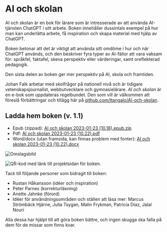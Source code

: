 # AI och skolan
AI och skolan är en bok för lärare som är intresserade av att använda AI-tjänsten ChatGPT i sitt arbete. Boken innehåller dussintals exempel på hur man kan underlätta arbete, få inspiration och skapa material med hjälp av ChatGPT.

Boken betonar att det är viktigt att använda sitt omdöme i hur och när ChatGPT används, och den beskriver fyra typer av AI-fällor att vara vaksam för: språkfel, faktafel, skeva perspektiv eller värderingar, samt oreflekterad pedagogik.

Den sista delen av boken ger mer perspektiv på AI, skola och framtiden.

Johan Falk arbetar med skolfrågor på nationell nivå och är tidigare vetenskapsjournalist, webbutvecklare och gymnasielärare. _AI och skolan_ är en e-bok som uppdateras regelbundet. Den som vill är välkommen att föreslå förbättringar och tillägg här på [github.com/Itangalo/AI-och-skolan][1].

## Ladda hem boken (v. 1.1)

* Epub (zippad): [AI och skolan 2023-01-23 (10.18).epub.zip](https://github.com/Itangalo/AI-och-skolan/files/10478297/AI.och.skolan.2023-01-23.10.18.epub.zip)
* Pdf: [AI och skolan 2023-01-23 (10.22).pdf](https://github.com/Itangalo/AI-och-skolan/files/10478334/AI.och.skolan.2023-01-23.10.22.pdf)
* Word/docx (utan framsida, kan finnas problem med fonter): [AI och skolan 2023-01-23 (10.22).docx](https://github.com/Itangalo/AI-och-skolan/files/10478464/AI.och.skolan.2023-01-23.10.22.docx)

![Omslagsbild](https://user-images.githubusercontent.com/262940/213993430-e9175a69-bf5e-421c-b365-a7c4f906b854.png)

![QR-kod med länk till projektsidan för boken.][image-1]

Tack till följande personer som bidragit till boken:

* Rustan Håkansson (idéer och inspiration)
* Peter Parnes (korrekturläsning)
* Anette Jahnke (förord)
* Idéer för användningsområden och ställen att läsa mer: Marcus Strömbäck Hjärne, Julia Tsygan, Malin Frykman, Patricia Diaz, Jalal Nouri

Alla dessa har hjälpt till att göra boken bättre, och ingen skugga ska falla på dem för de missar som finns kvar.

[1]:	https://github.com/Itangalo/AI-och-skolan

[image-1]:	https://user-images.githubusercontent.com/262940/212624798-54e824c6-545c-4aea-a586-c0a86e87e63d.png
